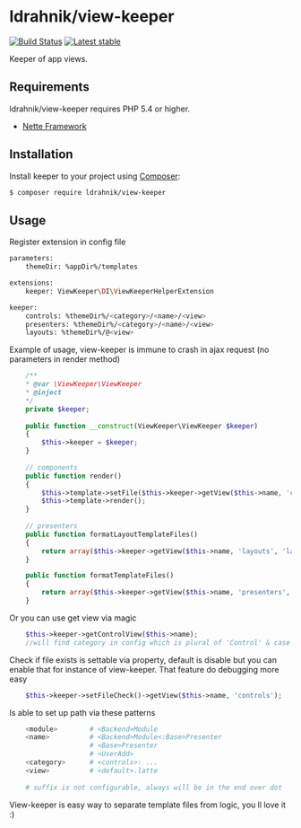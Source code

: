 ldrahnik/view-keeper
======

[![Build Status](https://travis-ci.org/ldrahnik/view-keeper.svg)](https://travis-ci.org/ldrahnik/view-keeper)
[![Latest stable](https://img.shields.io/packagist/v/ldrahnik/view-keeper.svg)](https://packagist.org/packages/ldrahnik/view-keeper)

Keeper of app views.

Requirements
------------

ldrahnik/view-keeper requires PHP 5.4 or higher.

- [Nette Framework](https://github.com/nette/nette)

Installation
------------

Install keeper to your project using  [Composer](http://getcomposer.org/):

```sh
$ composer require ldrahnik/view-keeper
```

Usage
-----

Register extension in config file

```sh
parameters:
	themeDir: %appDir%/templates

extensions:
	keeper: ViewKeeper\DI\ViewKeeperHelperExtension

keeper:
	controls: %themeDir%/<category>/<name>/<view>
	presenters: %themeDir%/<category>/<name>/<view>
	layouts: %themeDir%/@<view>
```

Example of usage, view-keeper is immune to crash in ajax request (no parameters in render method)

```php
	/**
	* @var \ViewKeeper\ViewKeeper 
	* @inject 
	*/
	private $keeper;
	
	public function __construct(ViewKeeper\ViewKeeper $keeper)
    {
		$this->keeper = $keeper;
    }
    
    // components
    public function render()
    {
		$this->template->setFile($this->keeper->getView($this->name, 'controls'));
		$this->template->render();
    }
    	
    // presenters
    public function formatLayoutTemplateFiles()
	{
		return array($this->keeper->getView($this->name, 'layouts', 'layout'));
	}

	public function formatTemplateFiles()
	{
		return array($this->keeper->getView($this->name, 'presenters', $this->action));
	}
```

Or you can use get view via magic

```php
	$this->keeper->getControlView($this->name);
	//will find category in config which is plural of 'Control' & case insensivite => 'controls'
```

Check if file exists is settable via property, default is disable but you can enable that for instance of view-keeper. That feature do debugging more easy

```php
	$this->keeper->setFileCheck()->getView($this->name, 'controls');
```

Is able to set up path via these patterns

```sh
	<module>		# <Backend>Module
	<name>			# <Backend>Module<:Base>Presenter
					# <Base>Presenter
					# <UserAdd>
	<category> 		# <controls>: ...
	<view> 			# <default>.latte
	
	# suffix is not configurable, always will be in the end over dot
```

View-keeper is easy way to separate template files from logic, you ll love it :)
